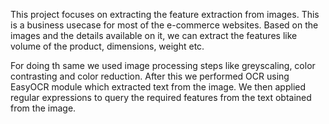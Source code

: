 This project focuses on extracting the feature extraction from images. This is a business usecase for most of the e-commerce websites.
Based on the images and the details available on it, we can extract the features like volume of the product, dimensions, weight etc.

For doing th same we used image processing steps like greyscaling, color contrasting and color reduction. 
After this we performed OCR using EasyOCR module which extracted text from the image.
We then applied regular expressions to query the required features from the text obtained from the image.
